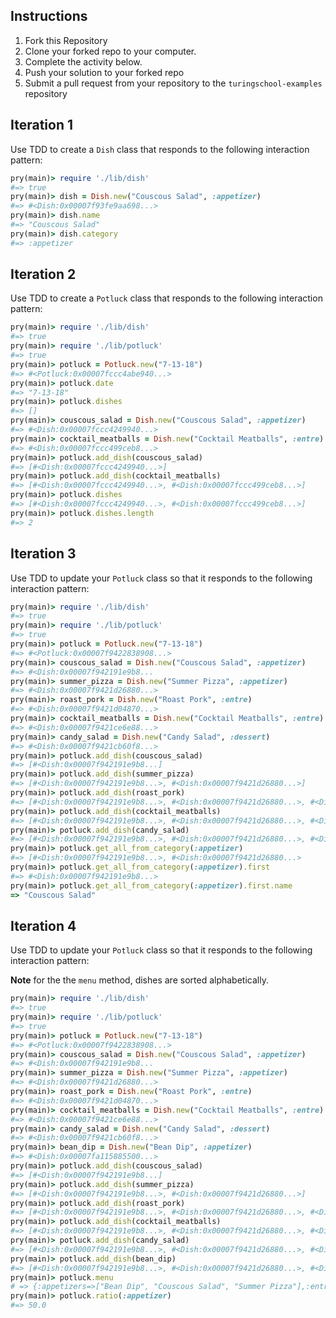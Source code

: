 ## Instructions

1. Fork this Repository
1. Clone your forked repo to your computer.
1. Complete the activity below.
1. Push your solution to your forked repo
1. Submit a pull request from your repository to the `turingschool-examples` repository

## Iteration 1

Use TDD to create a `Dish` class that responds to the following interaction pattern:

```ruby
pry(main)> require './lib/dish'
#=> true
pry(main)> dish = Dish.new("Couscous Salad", :appetizer)
#=> #<Dish:0x00007f93fe9aa698...>
pry(main)> dish.name
#=> "Couscous Salad"
pry(main)> dish.category
#=> :appetizer
```

## Iteration 2

Use TDD to create a `Potluck` class that responds to the following interaction pattern:

```ruby
pry(main)> require './lib/dish'
#=> true
pry(main)> require './lib/potluck'
#=> true
pry(main)> potluck = Potluck.new("7-13-18")
#=> #<Potluck:0x00007fccc4abe940...>
pry(main)> potluck.date
#=> "7-13-18"
pry(main)> potluck.dishes
#=> []
pry(main)> couscous_salad = Dish.new("Couscous Salad", :appetizer)
#=> #<Dish:0x00007fccc4249940...>
pry(main)> cocktail_meatballs = Dish.new("Cocktail Meatballs", :entre)
#=> #<Dish:0x00007fccc499ceb8...>
pry(main)> potluck.add_dish(couscous_salad)
#=> [#<Dish:0x00007fccc4249940...>]
pry(main)> potluck.add_dish(cocktail_meatballs)
#=> [#<Dish:0x00007fccc4249940...>, #<Dish:0x00007fccc499ceb8...>]
pry(main)> potluck.dishes
#=> [#<Dish:0x00007fccc4249940...>, #<Dish:0x00007fccc499ceb8...>]
pry(main)> potluck.dishes.length
#=> 2
```

## Iteration 3

Use TDD to update your `Potluck` class so that it responds to the following interaction pattern:

```ruby
pry(main)> require './lib/dish'
#=> true
pry(main)> require './lib/potluck'
#=> true
pry(main)> potluck = Potluck.new("7-13-18")
#=> #<Potluck:0x00007f9422838908...>
pry(main)> couscous_salad = Dish.new("Couscous Salad", :appetizer)
#=> #<Dish:0x00007f942191e9b8...
pry(main)> summer_pizza = Dish.new("Summer Pizza", :appetizer)
#=> #<Dish:0x00007f9421d26880...>
pry(main)> roast_pork = Dish.new("Roast Pork", :entre)
#=> #<Dish:0x00007f9421d04870...>
pry(main)> cocktail_meatballs = Dish.new("Cocktail Meatballs", :entre)
#=> #<Dish:0x00007f9421ce6e88...>
pry(main)> candy_salad = Dish.new("Candy Salad", :dessert)
#=> #<Dish:0x00007f9421cb60f8...>
pry(main)> potluck.add_dish(couscous_salad)
#=> [#<Dish:0x00007f942191e9b8...]
pry(main)> potluck.add_dish(summer_pizza)
#=> [#<Dish:0x00007f942191e9b8...>, #<Dish:0x00007f9421d26880...>]
pry(main)> potluck.add_dish(roast_pork)
#=> [#<Dish:0x00007f942191e9b8...>, #<Dish:0x00007f9421d26880...>, #<Dish:0x00007f9421e26800...>]
pry(main)> potluck.add_dish(cocktail_meatballs)
#=> [#<Dish:0x00007f942191e9b8...>, #<Dish:0x00007f9421d26880...>, #<Dish:0x00007f9421e26800...>, #<Dish:0x00007f9421dAA770...>]
pry(main)> potluck.add_dish(candy_salad)
#=> [#<Dish:0x00007f942191e9b8...>, #<Dish:0x00007f9421d26880...>, #<Dish:0x00007f9421e26800...>, #<Dish:0x00007f9421dAA770...>, #<Dish:0x00007f9421dAA610...>]
pry(main)> potluck.get_all_from_category(:appetizer)
#=> [#<Dish:0x00007f942191e9b8...>, #<Dish:0x00007f9421d26880...>
pry(main)> potluck.get_all_from_category(:appetizer).first
#=> #<Dish:0x00007f942191e9b8...>
pry(main)> potluck.get_all_from_category(:appetizer).first.name
=> "Couscous Salad"
```

## Iteration 4

Use TDD to update your `Potluck` class so that it responds to the following interaction pattern:

**Note** for the the `menu` method, dishes are sorted alphabetically.

```ruby
pry(main)> require './lib/dish'
#=> true
pry(main)> require './lib/potluck'
#=> true
pry(main)> potluck = Potluck.new("7-13-18")
#=> #<Potluck:0x00007f9422838908...>
pry(main)> couscous_salad = Dish.new("Couscous Salad", :appetizer)
#=> #<Dish:0x00007f942191e9b8...
pry(main)> summer_pizza = Dish.new("Summer Pizza", :appetizer)
#=> #<Dish:0x00007f9421d26880...>
pry(main)> roast_pork = Dish.new("Roast Pork", :entre)
#=> #<Dish:0x00007f9421d04870...>
pry(main)> cocktail_meatballs = Dish.new("Cocktail Meatballs", :entre)
#=> #<Dish:0x00007f9421ce6e88...>
pry(main)> candy_salad = Dish.new("Candy Salad", :dessert)
#=> #<Dish:0x00007f9421cb60f8...>
pry(main)> bean_dip = Dish.new("Bean Dip", :appetizer)
#=> #<Dish:0x00007fa115885500...>
pry(main)> potluck.add_dish(couscous_salad)
#=> [#<Dish:0x00007f942191e9b8...]
pry(main)> potluck.add_dish(summer_pizza)
#=> [#<Dish:0x00007f942191e9b8...>, #<Dish:0x00007f9421d26880...>]
pry(main)> potluck.add_dish(roast_pork)
#=> [#<Dish:0x00007f942191e9b8...>, #<Dish:0x00007f9421d26880...>, #<Dish:0x00007f9421e26800...>]
pry(main)> potluck.add_dish(cocktail_meatballs)
#=> [#<Dish:0x00007f942191e9b8...>, #<Dish:0x00007f9421d26880...>, #<Dish:0x00007f9421e26800...>, #<Dish:0x00007f9421dAA770...>]
pry(main)> potluck.add_dish(candy_salad)
#=> [#<Dish:0x00007f942191e9b8...>, #<Dish:0x00007f9421d26880...>, #<Dish:0x00007f9421e26800...>, #<Dish:0x00007f9421dAA770...>, #<Dish:0x00007f9421dAA610...>]
pry(main)> potluck.add_dish(bean_dip)
#=> [#<Dish:0x00007f942191e9b8...>, #<Dish:0x00007f9421d26880...>, #<Dish:0x00007f9421e26800...>, #<Dish:0x00007f9421dAA770...>, #<Dish:0x00007f9421dAA610...>, #<Dish:0x00007f9421dAA680...>]
pry(main)> potluck.menu
# => {:appetizers=>["Bean Dip", "Couscous Salad", "Summer Pizza"],:entres=>["Cocktail Meatballs", "Roast Pork"],:desserts=>["Candy Salad"]}
pry(main)> potluck.ratio(:appetizer)
#=> 50.0
```
